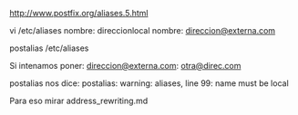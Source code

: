 http://www.postfix.org/aliases.5.html

vi /etc/aliases
nombre: direccionlocal
nombre: direccion@externa.com

postalias /etc/aliases


Si intenamos poner:
direccion@externa.com: otra@direc.com

postalias nos dice:
postalias: warning: aliases, line 99: name must be local

Para eso mirar address_rewriting.md
